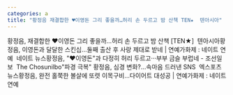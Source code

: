 ```yaml
---
categories: a
title: "황정음 재결합한 ♥이영돈 그리 좋을까…허리 손 두르고 밤 산책 TEN★  텐아시아"
---
```

황정음, 재결합한 ♥이영돈 그리 좋을까…허리 손 두르고 밤 산책 [TEN★]&nbsp;&nbsp;텐아시아황정음, 이영돈과 달달한 스킨십…둘째 출산 후 사랑 제대로 받네 | 연예가화제 : 네이트 연예&nbsp;&nbsp;네이트 뉴스황정음, "♥이영돈"과 다정히 허리 두르고···부부 금슬 부럽네 - 조선일보&nbsp;&nbsp;The Chosunilbo"파경 극복" 황정음, 심경 변화?…속마음 드러낸 SNS&nbsp;&nbsp;엑스포츠뉴스황정음, 완전 홀쭉한 볼살에 또렷 이목구비…다이어트 대성공 | 연예가화제 : 네이트 연예&nbsp;